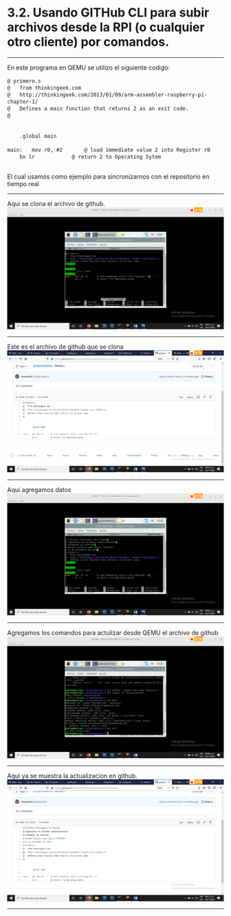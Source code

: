 # 3.2. Usando GITHub CLI para subir archivos desde la RPI (o cualquier otro cliente) por comandos. 
* * *
En este programa en QEMU se utilizo el siguiente codigo: 
~~~
@ primero.s
@   from thinkingeek.com
@   http://thinkingeek.com/2013/01/09/arm-assembler-raspberry-pi-chapter-1/
@   Defines a main function that returns 2 as an exit code.
@	

	
	.global main
	
main:   mov r0, #2       @ load immediate value 2 into Register r0 
	bx lr            @ return 2 to Operating Sytem
  
  ~~~
  
El cual usamos como ejemplo para sincronizarnos con el repositorio en tiempo real   
* * *
Aqui se clona el archivo de github.  
![](3.2.png)
* * *
Este es el archivo de github que se clona
![](3.22.png)

* * *
Aqui agregamos datos
![](3.2222.png)
* * *
Agregamos los comandos para actulizar desde QEMU el archivo de github 
![](3.222.png)
* * *
Aqui ya se muestra la actualizacion en github.
![](3.22222222.png)
* * *
